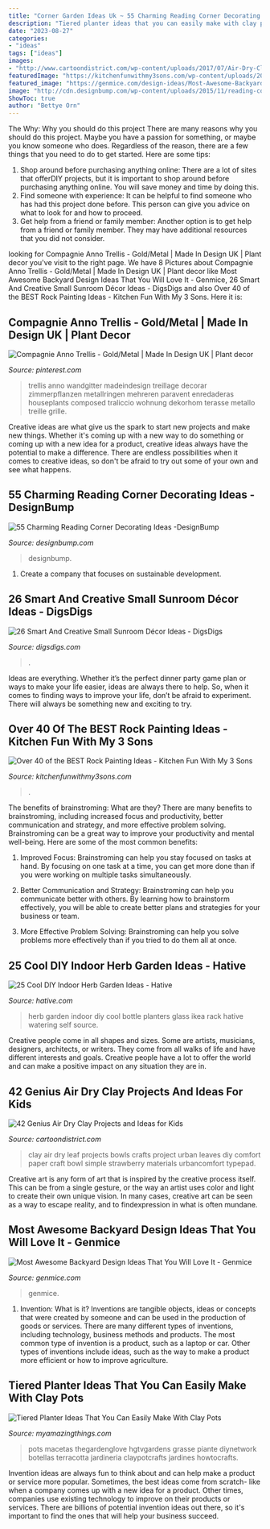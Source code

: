 ```yaml
---
title: "Corner Garden Ideas Uk ~ 55 Charming Reading Corner Decorating Ideas -designbump"
description: "Tiered planter ideas that you can easily make with clay pots"
date: "2023-08-27"
categories:
- "ideas"
tags: ["ideas"]
images:
- "http://www.cartoondistrict.com/wp-content/uploads/2017/07/Air-Dry-Clay-Projects-and-Ideas-for-Kids33.jpg"
featuredImage: "https://kitchenfunwithmy3sons.com/wp-content/uploads/2017/02/painted-owl-stones.jpg"
featured_image: "https://genmice.com/design-ideas/Most-Awesome-Backyard-Design-Ideas-That-You-Will-Love-It/491.jpeg"
image: "http://cdn.designbump.com/wp-content/uploads/2015/11/reading-corner-nook16.jpg"
ShowToc: true
author: "Bettye Orn"
---
```



The Why: Why you should do this project
There are many reasons why you should do this project. Maybe you have a passion for something, or maybe you know someone who does. Regardless of the reason, there are a few things that you need to do to get started. Here are some tips:
1. Shop around before purchasing anything online: There are a lot of sites that offerDIY projects, but it is important to shop around before purchasing anything online. You will save money and time by doing this.
2. Find someone with experience: It can be helpful to find someone who has had this project done before. This person can give you advice on what to look for and how to proceed.
3. Get help from a friend or family member: Another option is to get help from a friend or family member. They may have additional resources that you did not consider.

	

		
looking for Compagnie Anno Trellis - Gold/Metal | Made In Design UK | Plant decor you've visit to the right page. We have 8 Pictures about Compagnie Anno Trellis - Gold/Metal | Made In Design UK | Plant decor like Most Awesome Backyard Design Ideas That You Will Love It - Genmice, 26 Smart And Creative Small Sunroom Décor Ideas - DigsDigs and also Over 40 of the BEST Rock Painting Ideas - Kitchen Fun With My 3 Sons. Here it is:
		
    
## Compagnie Anno Trellis - Gold/Metal | Made In Design UK | Plant Decor

<img loading=lazy src="https://i.pinimg.com/736x/bd/bf/16/bdbf1613f036fed7946559f7106ac4d9.jpg" onerror="this.onerror=null;this.src='https://tse4.mm.bing.net/th?id=OIP.Qga6teed60XbprjX_TFQugHaLH&amp;pid=15.1';" alt="Compagnie Anno Trellis - Gold/Metal | Made In Design UK | Plant decor">

_Source: pinterest.com_

>trellis anno wandgitter madeindesign treillage decorar zimmerpflanzen metallringen mehreren paravent enredaderas houseplants composed traliccio wohnung dekorhom terasse metallo treille grille. 

	

Creative ideas are what give us the spark to start new projects and make new things. Whether it's coming up with a new way to do something or coming up with a new idea for a product, creative ideas always have the potential to make a difference. There are endless possibilities when it comes to creative ideas, so don't be afraid to try out some of your own and see what happens.

    
## 55 Charming Reading Corner Decorating Ideas -DesignBump

<img loading=lazy src="http://cdn.designbump.com/wp-content/uploads/2015/11/reading-corner-nook16.jpg" onerror="this.onerror=null;this.src='https://tse1.mm.bing.net/th?id=OIP.YM4eHyaZisHada0sFwrXkgHaLG&amp;pid=15.1';" alt="55 Charming Reading Corner Decorating Ideas -DesignBump">

_Source: designbump.com_

>designbump. 

	

1. Create a company that focuses on sustainable development.

    
## 26 Smart And Creative Small Sunroom Décor Ideas - DigsDigs

<img loading=lazy src="https://www.digsdigs.com/photos/smart-and-creative-small-sunroom-decor-ideas-14.jpg" onerror="this.onerror=null;this.src='https://tse2.mm.bing.net/th?id=OIP.byZa10gEKPIbJd0B53Iq7QHaLI&amp;pid=15.1';" alt="26 Smart And Creative Small Sunroom Décor Ideas - DigsDigs">

_Source: digsdigs.com_

>. 

	

Ideas are everything. Whether it’s the perfect dinner party game plan or ways to make your life easier, ideas are always there to help. So, when it comes to finding ways to improve your life, don’t be afraid to experiment. There will always be something new and exciting to try.

    
## Over 40 Of The BEST Rock Painting Ideas - Kitchen Fun With My 3 Sons

<img loading=lazy src="https://kitchenfunwithmy3sons.com/wp-content/uploads/2017/02/painted-owl-stones.jpg" onerror="this.onerror=null;this.src='https://tse3.mm.bing.net/th?id=OIP.txQIiOSuxTO8OIvk8gobawHaHa&amp;pid=15.1';" alt="Over 40 of the BEST Rock Painting Ideas - Kitchen Fun With My 3 Sons">

_Source: kitchenfunwithmy3sons.com_

>. 

	

The benefits of brainstroming: What are they?
There are many benefits to brainstroming, including increased focus and productivity, better communication and strategy, and more effective problem solving. Brainstroming can be a great way to improve your productivity and mental well-being. Here are some of the most common benefits: 
1. Improved Focus: Brainstroming can help you stay focused on tasks at hand. By focusing on one task at a time, you can get more done than if you were working on multiple tasks simultaneously. 

2. Better Communication and Strategy: Brainstroming can help you communicate better with others. By learning how to brainstorm effectively, you will be able to create better plans and strategies for your business or team. 

3. More Effective Problem Solving: Brainstroming can help you solve problems more effectively than if you tried to do them all at once.

    
## 25 Cool DIY Indoor Herb Garden Ideas - Hative

<img loading=lazy src="https://hative.com/wp-content/uploads/2014/11/indoor-garden/8-indoor-herb-garden-ikea-wine-rack.jpg" onerror="this.onerror=null;this.src='https://tse4.mm.bing.net/th?id=OIP.9tzui6D6x4a6r54zKx9KoAHaLD&amp;pid=15.1';" alt="25 Cool DIY Indoor Herb Garden Ideas - Hative">

_Source: hative.com_

>herb garden indoor diy cool bottle planters glass ikea rack hative watering self source. 

	

Creative people come in all shapes and sizes. Some are artists, musicians, designers, architects, or writers. They come from all walks of life and have different interests and goals. Creative people have a lot to offer the world and can make a positive impact on any situation they are in.

    
## 42 Genius Air Dry Clay Projects And Ideas For Kids

<img loading=lazy src="http://www.cartoondistrict.com/wp-content/uploads/2017/07/Air-Dry-Clay-Projects-and-Ideas-for-Kids33.jpg" onerror="this.onerror=null;this.src='https://tse3.mm.bing.net/th?id=OIP.MQMVfFNqAJ_r0AdknhYLYwHaJ_&amp;pid=15.1';" alt="42 Genius Air Dry Clay Projects and Ideas for Kids">

_Source: cartoondistrict.com_

>clay air dry leaf projects bowls crafts project urban leaves diy comfort paper craft bowl simple strawberry materials urbancomfort typepad. 

	

Creative art is any form of art that is inspired by the creative process itself. This can be from a single gesture, or the way an artist uses color and light to create their own unique vision. In many cases, creative art can be seen as a way to escape reality, and to findexpression in what is often mundane.

    
## Most Awesome Backyard Design Ideas That You Will Love It - Genmice

<img loading=lazy src="https://genmice.com/design-ideas/Most-Awesome-Backyard-Design-Ideas-That-You-Will-Love-It/491.jpeg" onerror="this.onerror=null;this.src='https://tse3.mm.bing.net/th?id=OIP.A0zz2OFwwGchZCw6AsKIDwHaK9&amp;pid=15.1';" alt="Most Awesome Backyard Design Ideas That You Will Love It - Genmice">

_Source: genmice.com_

>genmice. 

	

1. Invention: What is it?
Inventions are tangible objects, ideas or concepts that were created by someone and can be used in the production of goods or services. There are many different types of inventions, including technology, business methods and products. The most common type of invention is a product, such as a laptop or car. Other types of inventions include ideas, such as the way to make a product more efficient or how to improve agriculture.

    
## Tiered Planter Ideas That You Can Easily Make With Clay Pots

<img loading=lazy src="https://myamazingthings.com/wp-content/uploads/2017/07/clay-pot-ideas-5.jpeg" onerror="this.onerror=null;this.src='https://tse3.mm.bing.net/th?id=OIP.E8Wz8UGR_xs_H9BitXGH0QHaLH&amp;pid=15.1';" alt="Tiered Planter Ideas That You Can Easily Make With Clay Pots">

_Source: myamazingthings.com_

>pots macetas thegardenglove hgtvgardens grasse piante diynetwork botellas terracotta jardineria claypotcrafts jardines howtocrafts. 

	

Invention ideas are always fun to think about and can help make a product or service more popular. Sometimes, the best ideas come from scratch- like when a company comes up with a new idea for a product. Other times, companies use existing technology to improve on their products or services. There are billions of potential invention ideas out there, so it's important to find the ones that will help your business succeed.

